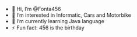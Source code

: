 - 👋 Hi, I’m @Fonta456
- 👀 I’m interested in Informatic, Cars and Motorbike
- 🌱 I’m currently learning Java language
- ⚡ Fun fact: 456 is the birthday

<!---
Fonta456/Fonta456 is a ✨ special ✨ repository because its `README.md` (this file) appears on your GitHub profile.
You can click the Preview link to take a look at your changes.
--->
